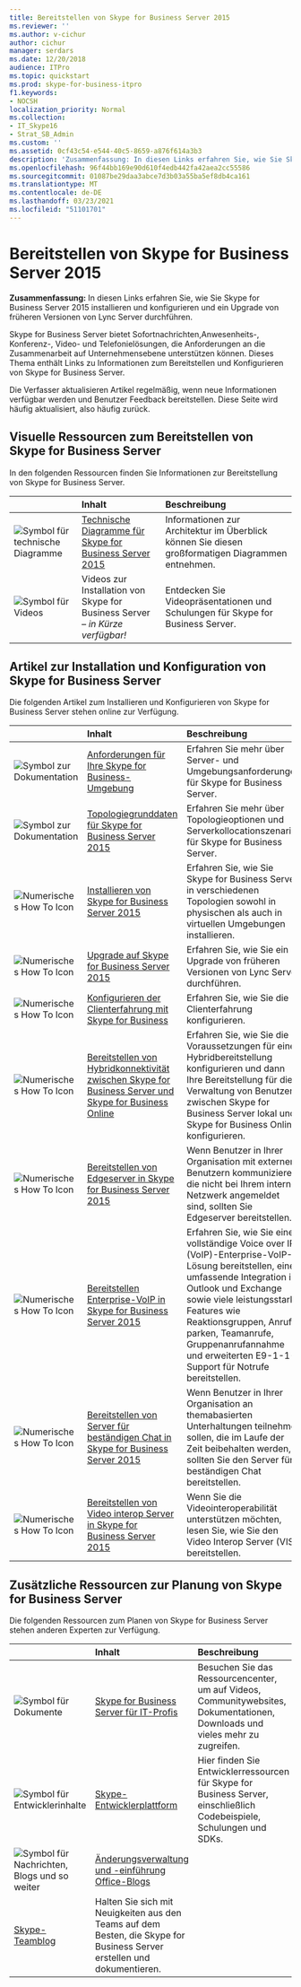 ```yaml
---
title: Bereitstellen von Skype for Business Server 2015
ms.reviewer: ''
ms.author: v-cichur
author: cichur
manager: serdars
ms.date: 12/20/2018
audience: ITPro
ms.topic: quickstart
ms.prod: skype-for-business-itpro
f1.keywords:
- NOCSH
localization_priority: Normal
ms.collection:
- IT_Skype16
- Strat_SB_Admin
ms.custom: ''
ms.assetid: 0cf43c54-e544-40c5-8659-a876f614a3b3
description: 'Zusammenfassung: In diesen Links erfahren Sie, wie Sie Skype for Business Server 2015 installieren und konfigurieren und von früheren Versionen von Lync Server aktualisieren.'
ms.openlocfilehash: 96f44bb169e90d610f4edb442fa42aea2cc55586
ms.sourcegitcommit: 01087be29daa3abce7d3b03a55ba5ef8db4ca161
ms.translationtype: MT
ms.contentlocale: de-DE
ms.lasthandoff: 03/23/2021
ms.locfileid: "51101701"
---
```

# <a name="deploy-skype-for-business-server-2015"></a>Bereitstellen von Skype for Business Server 2015
 
**Zusammenfassung:** In diesen Links erfahren Sie, wie Sie Skype for Business Server 2015 installieren und konfigurieren und ein Upgrade von früheren Versionen von Lync Server durchführen.
  
Skype for Business Server bietet Sofortnachrichten,Anwesenheits-, Konferenz-, Video- und Telefonielösungen, die Anforderungen an die Zusammenarbeit auf Unternehmensebene unterstützen können. Dieses Thema enthält Links zu Informationen zum Bereitstellen und Konfigurieren von Skype for Business Server. 
  
Die Verfasser aktualisieren Artikel regelmäßig, wenn neue Informationen verfügbar werden und Benutzer Feedback bereitstellen. Diese Seite wird häufig aktualisiert, also häufig zurück.
## <a name="visual-resources-about-how-to-deploy-skype-for-business-server"></a>Visuelle Ressourcen zum Bereitstellen von Skype for Business Server

In den folgenden Ressourcen finden Sie Informationen zur Bereitstellung von Skype for Business Server.
  
||**Inhalt**|**Beschreibung**|
|:-----|:-----|:-----|
|![Symbol für technische Diagramme](../media/87de0d09-77fd-46f2-b9f6-99a7998fd332.png)|[Technische Diagramme für Skype for Business Server 2015](../technical-diagrams.md) <br/> |Informationen zur Architektur im Überblick können Sie diesen großformatigen Diagrammen entnehmen.  <br/> |
|![Symbol für Videos](../media/143e0d86-1c68-482a-9bf9-93e7966acca0.png)|Videos zur Installation von Skype for Business Server –  *in Kürze verfügbar!*  <br/> |Entdecken Sie Videopräsentationen und Schulungen für Skype for Business Server.  <br/> |
   
##  <a name="articles-about-skype-for-business-server-installation-and-configuration"></a>Artikel zur Installation und Konfiguration von Skype for Business Server

Die folgenden Artikel zum Installieren und Konfigurieren von Skype for Business Server stehen online zur Verfügung. 
  
||**Inhalt**|**Beschreibung**|
|:-----|:-----|:-----|
|![Symbol zur Dokumentation](../media/e4c786ef-1fff-4512-87c5-748543c60222.png)|[Anforderungen für Ihre Skype for Business-Umgebung](../plan-your-deployment/requirements-for-your-environment/requirements-for-your-environment.md) <br/> |Erfahren Sie mehr über Server- und Umgebungsanforderungen für Skype for Business Server.  <br/> |
|![Symbol zur Dokumentation](../media/e4c786ef-1fff-4512-87c5-748543c60222.png)|[Topologiegrunddaten für Skype for Business Server 2015](../plan-your-deployment/topology-basics/topology-basics.md) <br/> |Erfahren Sie mehr über Topologieoptionen und Serverkollocationszenarien für Skype for Business Server.  <br/> |
|![Numerisches How To Icon](../media/d73b5029-a6ba-4abd-9197-d8151dabf56e.png)|[Installieren von Skype for Business Server 2015](install/install.md) <br/> |Erfahren Sie, wie Sie Skype for Business Server in verschiedenen Topologien sowohl in physischen als auch in virtuellen Umgebungen installieren.  <br/> |
|![Numerisches How To Icon](../media/d73b5029-a6ba-4abd-9197-d8151dabf56e.png)|[Upgrade auf Skype for Business Server 2015](upgrade-to-skype-for-business-server.md) <br/> |Erfahren Sie, wie Sie ein Upgrade von früheren Versionen von Lync Server durchführen.  <br/> |
|![Numerisches How To Icon](../media/d73b5029-a6ba-4abd-9197-d8151dabf56e.png)|[Konfigurieren der Clienterfahrung mit Skype for Business](deploy-clients/configure-the-client-experience.md) <br/> |Erfahren Sie, wie Sie die Clienterfahrung konfigurieren.  <br/> |
|![Numerisches How To Icon](../media/d73b5029-a6ba-4abd-9197-d8151dabf56e.png)|[Bereitstellen von Hybridkonnektivität zwischen Skype for Business Server und Skype for Business Online](../../SfbHybrid/hybrid/configure-hybrid-connectivity.md?bc=%2fSkypeForBusiness%2fbreadcrumb%2ftoc.json&toc=%2fSkypeForBusiness%2ftoc.json) <br/> |Erfahren Sie, wie Sie die Voraussetzungen für eine Hybridbereitstellung konfigurieren und dann Ihre Bereitstellung für die Verwaltung von Benutzern zwischen Skype for Business Server lokal und Skype for Business Online konfigurieren.  <br/> |
|![Numerisches How To Icon](../media/d73b5029-a6ba-4abd-9197-d8151dabf56e.png)|[Bereitstellen von Edgeserver in Skype for Business Server 2015](deploy-edge-server/deploy-edge-server.md) <br/> |Wenn Benutzer in Ihrer Organisation mit externen Benutzern kommunizieren, die nicht bei Ihrem internen Netzwerk angemeldet sind, sollten Sie Edgeserver bereitstellen.  <br/> |
|![Numerisches How To Icon](../media/d73b5029-a6ba-4abd-9197-d8151dabf56e.png)|[Bereitstellen Enterprise-VoIP in Skype for Business Server 2015](deploy-enterprise-voice/deploy-enterprise-voice.md) <br/> |Erfahren Sie, wie Sie eine vollständige Voice over IP (VoIP)-Enterprise-VoIP-Lösung bereitstellen, eine umfassende Integration in Outlook und Exchange sowie viele leistungsstarke Features wie Reaktionsgruppen, Anruf parken, Teamanrufe, Gruppenanrufannahme und erweiterten E9-1-1-Support für Notrufe bereitstellen.  <br/> |
|![Numerisches How To Icon](../media/d73b5029-a6ba-4abd-9197-d8151dabf56e.png)|[Bereitstellen von Server für beständigen Chat in Skype for Business Server 2015](deploy-persistent-chat-server/deploy-persistent-chat-server.md) <br/> |Wenn Benutzer in Ihrer Organisation an themabasierten Unterhaltungen teilnehmen sollen, die im Laufe der Zeit beibehalten werden, sollten Sie den Server für beständigen Chat bereitstellen.  <br/> |
|![Numerisches How To Icon](../media/d73b5029-a6ba-4abd-9197-d8151dabf56e.png)|[Bereitstellen von Video interop Server in Skype for Business Server 2015](deploy-video-interop-server/deploy-video-interop-server.md) <br/> |Wenn Sie die Videointeroperabilität unterstützen möchten, lesen Sie, wie Sie den Video Interop Server (VIS) bereitstellen.  <br/> |
   
## <a name="additional-resources-about-planning-for-skype-for-business-server"></a>Zusätzliche Ressourcen zur Planung von Skype for Business Server

Die folgenden Ressourcen zum Planen von Skype for Business Server stehen anderen Experten zur Verfügung. 
  
||**Inhalt**|**Beschreibung**|
|:-----|:-----|:-----|
|![Symbol für Dokumente](../media/4eff581b-890b-46cb-8224-a4122137d27e.png)|[Skype for Business Server für IT-Profis](../../Hub/index.yml) <br/> |Besuchen Sie das Ressourcencenter, um auf Videos, Communitywebsites, Dokumentationen, Downloads und vieles mehr zu zugreifen.  <br/> |
|![Symbol für Entwicklerinhalte](../media/3626138a-2778-407e-911f-a0dcbdc36684.png)|[Skype-Entwicklerplattform](/skype-sdk/skypedeveloperplatform) <br/> |Hier finden Sie Entwicklerressourcen für Skype for Business Server, einschließlich Codebeispiele, Schulungen und SDKs.  <br/> |
|![Symbol für Nachrichten, Blogs und so weiter](../media/ac692cb8-7db8-4810-b53f-1bc88b1e4cac.png)|[Änderungsverwaltung und -einführung](https://go.microsoft.com/fwlink/p/?LinkId=532796) <br/> [Office-Blogs](https://go.microsoft.com/fwlink/p/?LinkId=528899) <br/> 
[Skype-Teamblog](https://go.microsoft.com/fwlink/p/?LinkId=532818) <br/> |Halten Sie sich mit Neuigkeiten aus den Teams auf dem Besten, die Skype for Business Server erstellen und dokumentieren.  <br/> |
